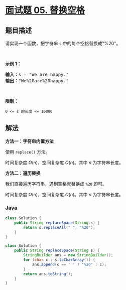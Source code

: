 # [面试题 05. 替换空格](https://leetcode.cn/problems/ti-huan-kong-ge-lcof/)

## 题目描述

<p>请实现一个函数，把字符串 <code>s</code> 中的每个空格替换成&quot;%20&quot;。</p>

<p>&nbsp;</p>

<p><strong>示例 1：</strong></p>

<pre><strong>输入：</strong>s = &quot;We are happy.&quot;
<strong>输出：</strong>&quot;We%20are%20happy.&quot;</pre>

<p>&nbsp;</p>

<p><strong>限制：</strong></p>

<p><code>0 &lt;= s 的长度 &lt;= 10000</code></p>

## 解法

**方法一：字符串内置方法**

使用 `replace()` 方法。

时间复杂度 $O(n)$，空间复杂度 $O(n)$。其中 $n$ 为字符串长度。

**方法二：遍历替换**

我们直接遍历字符串，遇到空格就替换成 `%20` 即可。

时间复杂度 $O(n)$，空间复杂度 $O(n)$。其中 $n$ 为字符串长度。

### **Java**

```java
class Solution {
    public String replaceSpace(String s) {
        return s.replaceAll(" ", "%20");
    }
}
```

```java
class Solution {
    public String replaceSpace(String s) {
        StringBuilder ans = new StringBuilder();
        for (char c : s.toCharArray()) {
            ans.append(c == ' ' ? "%20" : c);
        }
        return ans.toString();
    }
}
```
